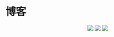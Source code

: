 # 博客
<p align="center">
<img src="https://img.shields.io/badge/license-MIT-blue">
<img src="https://img.shields.io/badge/version-V0.0.1-green">
<img src="https://img.shields.io/badge/writer-李振洋(Lucas)-orange">
</p>
